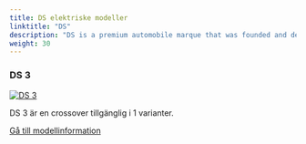 ```yaml
---
title: DS elektriske modeller
linktitle: "DS"
description: "DS is a premium automobile marque that was founded and developed from French manufacturer Citroën. DS was first announced in 2009 as a sub-brand of Citroën, applied to certain models that had distinctive design and features."
weight: 30
---
```

<!-- markdownlint-disable MD033 -->
<!-- markdownlint-disable MD010 -->


<div class="container p-3 mb-4 bg-body-tertiary rounded border">
<h3> DS 3</h3>
	<div class="row">
		<div class="col col-12 col-md-6">
			<a href="3"><img src="https://media.evkx.net/multimedia/models/ds/3/3_e-tense/main_1_st.jpg" class="img-fluid" alt="DS 3" ></a>
		</div>
		<div class="col col-12 col-md-6">
<p>
DS 3 är en crossover tillgänglig i 1 varianter.
</p>
	<a href="3/" class="btn btn-outline-primary" role="button">Gå till modellinformation</a>
		</div>
	</div>
</div>
